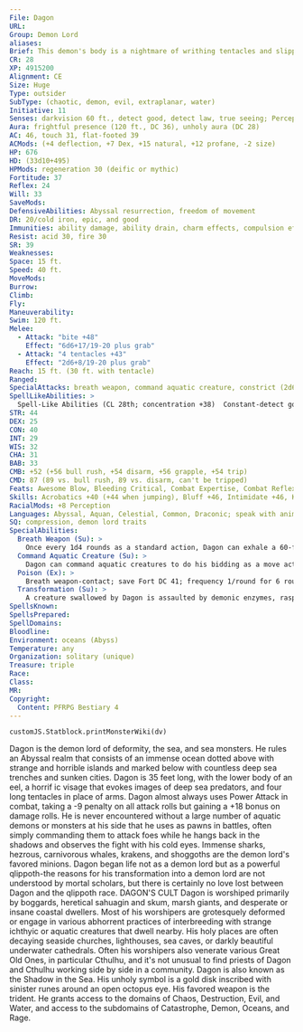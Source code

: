 ```yaml
---
File: Dagon
URL: 
Group: Demon Lord
aliases: 
Brief: This demon's body is a nightmare of writhing tentacles and slippery coils below the leering maw of a deep sea predator.
CR: 28
XP: 4915200
Alignment: CE
Size: Huge
Type: outsider
SubType: (chaotic, demon, evil, extraplanar, water)
Initiative: 11
Senses: darkvision 60 ft., detect good, detect law, true seeing; Perception +55
Aura: frightful presence (120 ft., DC 36), unholy aura (DC 28)
AC: 46, touch 31, flat-footed 39
ACMods: (+4 deflection, +7 Dex, +15 natural, +12 profane, -2 size)
HP: 676
HD: (33d10+495)
HPMods: regeneration 30 (deific or mythic)
Fortitude: 37
Reflex: 24
Will: 33
SaveMods: 
DefensiveAbilities: Abyssal resurrection, freedom of movement
DR: 20/cold iron, epic, and good
Immunities: ability damage, ability drain, charm effects, compulsion effects, cold, death effects, electricity, energy drain, petrification, and poison
Resist: acid 30, fire 30
SR: 39
Weaknesses: 
Space: 15 ft.
Speed: 40 ft.
MoveMods: 
Burrow: 
Climb: 
Fly: 
Maneuverability: 
Swim: 120 ft.
Melee: 
  - Attack: "bite +48"
    Effect: "6d6+17/19-20 plus grab"
  - Attack: "4 tentacles +43"
    Effect: "2d6+8/19-20 plus grab"
Reach: 15 ft. (30 ft. with tentacle)
Ranged: 
SpecialAttacks: breath weapon, command aquatic creature, constrict (2d6+25), fast swallow, poison, swallow whole (transformation, AC 17, 67 hp)
SpellLikeAbilities: >
  Spell-Like Abilities (CL 28th; concentration +38)  Constant-detect good, detect law, freedom of movement, speak with animals (aquatic animals only), true seeing, unholy aura (DC 28)   At Will-astral projection, blasphemy* (DC 27), control water, control weather*, desecrate*, greater dispel magic, greater teleport, shapechange, telekinesis* (DC 25), unhallow, unholy blight* (DC 24)   3/day-quickened greater dispel magic, insanity (DC 27), summon demons, symbol of insanity (DC 28), vortexAPG (DC 27)   1/day-storm of vengeance* (DC 29), time stop*, tsunami*, APG (DC 29)^[*: can use mythic version in their realm]
STR: 44
DEX: 25
CON: 40
INT: 29
WIS: 32
CHA: 31
BAB: 33
CMB: +52 (+56 bull rush, +54 disarm, +56 grapple, +54 trip)
CMD: 87 (89 vs. bull rush, 89 vs. disarm, can't be tripped)
Feats: Awesome Blow, Bleeding Critical, Combat Expertise, Combat Reflexes, Craft Wondrous Item, Critical Focus, Greater Bull Rush, Improved Bull Rush, Improved Critical (bite), Improved Critical (tentacle), Improved Initiative, Improved Trip, Improved Vital Strike, Lightning Reflexes, Power Attack, Quicken Spell-Like Ability (greater dispel magic), Vital Strike
Skills: Acrobatics +40 (+44 when jumping), Bluff +46, Intimidate +46, Knowledge (arcana) +45, Knowledge (geography) +42, Knowledge (history) +42, Knowledge (nature) +45, Knowledge (planes) +45, Knowledge (religion) +42, Perception +55, Sense Motive +47, Spellcraft +45, Stealth +35, Swim +61, Use Magic Device +43
RacialMods: +8 Perception
Languages: Abyssal, Aquan, Celestial, Common, Draconic; speak with animals (aquatic animals only), telepathy 300 ft.
SQ: compression, demon lord traits
SpecialAbilities:
  Breath Weapon (Su): >
    Once every 1d4 rounds as a standard action, Dagon can exhale a 60-foot cone of inky blackness. Underwater, this cone manifests as black ink, while above water it manifests as a thick cloud. Creatures in the area have their vision obscured as if they were in complete darkness. Darkvision does not allow someone to see through the ink or smoke, but true seeing does. The ink or smoke persists for 1d4 rounds, but dissipates in 1 round in areas with aquatic currents or winds. Any creature in the breath weapon's area is exposed to the breath weapon's poison (see below) and must succeed at a DC 41 Will save or gain 2 negative levels as its memories and knowledge leach away (this is a mind-affecting effect). Any creature that enters the ink or cloud, or ends its turn inside it, must succeed at another Will save (at a +4 bonus) to avoid further level loss and poisoning. The save DC is Constitution-based.
  Command Aquatic Creature (Su): >
    Dagon can command aquatic creatures to do his bidding as a move action, either via using his ability to speak with animals or via telepathy. This affects all aberrations, animals, magical beasts, oozes, and vermin within 300 feet that have the aquatic subtype (Will DC 36 negates). This functions like mass suggestion, but can affect mindless creatures. Dagon can suggest obviously harmful or suicidal acts (though non-mindless creatures gain a +10 bonus on their saving throws against these suggestions). The commanded course of activity can have a duration of up to 1 hour. If Dagon issues a new command to a creature, the previous command is discarded. Once a creature succeeds at its save against this effect, it is immune to further commands from Dagon for 24 hours. The save DC is Charisma-based.
  Poison (Ex): >
    Breath weapon-contact; save Fort DC 41; frequency 1/round for 6 rounds; effect 1d6 Con drain and confused for 1 round; cure 3 consecutive saves.
  Transformation (Su): >
    A creature swallowed by Dagon is assaulted by demonic enzymes, rasping talons, sucking tendrils, and vile gases. At the start of the swallowed creature's turn, it must succeed at a DC 41 Fortitude save or be nauseated, and must succeed at a DC 36 Will save or take 1d6 points of Dexterity and Charisma drain. Once the creature's Dexterity and Charisma are drained to 0, the creature transforms into a horrifically deformed version of itself that Dagon can then disgorge into any adjacent square as a swift action. The transformed creature gains the half-fiend template, its Dexterity and Charisma return to their normal values, and it is under Dagon's control (as dominate monster, caster level 28th). The transformation can be reversed by casting break enchantment and atonement on the victim during the first 24 hours (after that, it can be reversed only via miracle or wish). The Fortitude save DC is Constitution-based, and the Will save DC is Charisma-based.
SpellsKnown: 
SpellsPrepared: 
SpellDomains: 
Bloodline: 
Environment: oceans (Abyss)
Temperature: any
Organization: solitary (unique)
Treasure: triple
Race: 
Class: 
MR: 
Copyright:
  Content: PFRPG Bestiary 4
---
```

```dataviewjs
customJS.Statblock.printMonsterWiki(dv)
```
Dagon is the demon lord of deformity, the sea, and sea monsters. He rules an Abyssal realm that consists of an immense ocean dotted above with strange and horrible islands and marked below with countless deep sea trenches and sunken cities. Dagon is 35 feet long, with the lower body of an eel, a horrif ic visage that evokes images of deep sea predators, and four long tentacles in place of arms. Dagon almost always uses Power Attack in combat, taking a -9 penalty on all attack rolls but gaining a +18 bonus on damage rolls. He is never encountered without a large number of aquatic demons or monsters at his side that he uses as pawns in battles, often simply commanding them to attack foes while he hangs back in the shadows and observes the fight with his cold eyes. Immense sharks, hezrous, carnivorous whales, krakens, and shoggoths are the demon lord's favored minions. Dagon began life not as a demon lord but as a powerful qlippoth-the reasons for his transformation into a demon lord are not understood by mortal scholars, but there is certainly no love lost between Dagon and the qlippoth race.  DAGON'S CULT  Dagon is worshiped primarily by boggards, heretical sahuagin and skum, marsh giants, and desperate or insane coastal dwellers. Most of his worshipers are grotesquely deformed or engage in various abhorrent practices of interbreeding with strange ichthyic or aquatic creatures that dwell nearby. His holy places are often decaying seaside churches, lighthouses, sea caves, or darkly beautiful underwater cathedrals. Often his worshipers also venerate various Great Old Ones, in particular Cthulhu, and it's not unusual to find priests of Dagon and Cthulhu working side by side in a community. Dagon is also known as the Shadow in the Sea. His unholy symbol is a gold disk inscribed with sinister runes around an open octopus eye. His favored weapon is the trident. He grants access to the domains of Chaos, Destruction, Evil, and Water, and access to the subdomains of Catastrophe, Demon, Oceans, and Rage.
